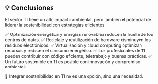 ## 💡 Conclusiones
El sector TI tiene un alto impacto ambiental, pero también el potencial de liderar la sostenibilidad con estrategias eficientes.

✅ Optimización energética y energías renovables reducen la huella de los centros de datos.
✅ Reciclaje y reutilización de hardware disminuyen los residuos electrónicos.
✅ Virtualización y cloud computing optimizan recursos y reducen el consumo energético.
✅ Los profesionales de TI pueden contribuir con código eficiente, teletrabajo y buenas prácticas.
✅ Un futuro sostenible en TI es posible con innovación y compromiso ambiental.

🌱 Integrar sostenibilidad en TI no es una opción, sino una necesidad.
